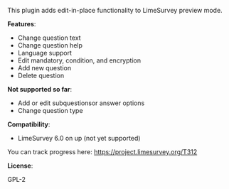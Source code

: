 This plugin adds edit-in-place functionality to LimeSurvey preview mode.

**Features**:

* Change question text
* Change question help
* Language support
* Edit mandatory, condition, and encryption
* Add new question
* Delete question

**Not supported so far**:

* Add or edit subquestionsor answer options
* Change question type

**Compatibility**:

* LimeSurvey 6.0 on up (not yet supported)

You can track progress here: https://project.limesurvey.org/T312

**License**:

GPL-2

